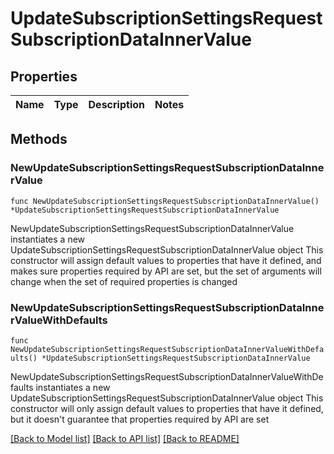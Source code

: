 # UpdateSubscriptionSettingsRequestSubscriptionDataInnerValue

## Properties

Name | Type | Description | Notes
------------ | ------------- | ------------- | -------------

## Methods

### NewUpdateSubscriptionSettingsRequestSubscriptionDataInnerValue

`func NewUpdateSubscriptionSettingsRequestSubscriptionDataInnerValue() *UpdateSubscriptionSettingsRequestSubscriptionDataInnerValue`

NewUpdateSubscriptionSettingsRequestSubscriptionDataInnerValue instantiates a new UpdateSubscriptionSettingsRequestSubscriptionDataInnerValue object
This constructor will assign default values to properties that have it defined,
and makes sure properties required by API are set, but the set of arguments
will change when the set of required properties is changed

### NewUpdateSubscriptionSettingsRequestSubscriptionDataInnerValueWithDefaults

`func NewUpdateSubscriptionSettingsRequestSubscriptionDataInnerValueWithDefaults() *UpdateSubscriptionSettingsRequestSubscriptionDataInnerValue`

NewUpdateSubscriptionSettingsRequestSubscriptionDataInnerValueWithDefaults instantiates a new UpdateSubscriptionSettingsRequestSubscriptionDataInnerValue object
This constructor will only assign default values to properties that have it defined,
but it doesn't guarantee that properties required by API are set


[[Back to Model list]](../README.md#documentation-for-models) [[Back to API list]](../README.md#documentation-for-api-endpoints) [[Back to README]](../README.md)


